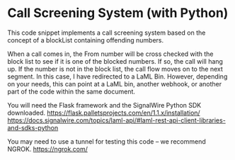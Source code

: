 # Call Screening System (with Python)

This code snippet implements a call screening system based on the concept of a blockList containing offending numbers. 

When a call comes in, the From number will be cross checked with the block list to see if it is one of the blocked numbers. If so, the call will hang up. If the number is not in the block list, the call flow moves on to the next segment. In this case, I have redirected to a LaML Bin. However, depending on your needs, this can point at a LaML bin, another webhook, or another part of the code within the same document. 

You will need the Flask framework and the SignalWire Python SDK downloaded.
https://flask.palletsprojects.com/en/1.1.x/installation/
https://docs.signalwire.com/topics/laml-api/#laml-rest-api-client-libraries-and-sdks-python


You may need to use a tunnel for testing this code – we recommend NGROK. 
https://ngrok.com/

